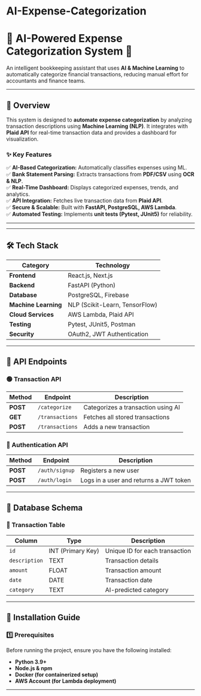 # AI-Expense-Categorization
# 🧠 AI-Powered Expense Categorization System 🚀

An intelligent bookkeeping assistant that uses **AI & Machine Learning** to automatically categorize financial transactions, reducing manual effort for accountants and finance teams.

---

## 📌 Overview

This system is designed to **automate expense categorization** by analyzing transaction descriptions using **Machine Learning (NLP)**. It integrates with **Plaid API** for real-time transaction data and provides a dashboard for visualization.

### ✨ Key Features
✅ **AI-Based Categorization:** Automatically classifies expenses using ML.  
✅ **Bank Statement Parsing:** Extracts transactions from **PDF/CSV** using **OCR & NLP**.  
✅ **Real-Time Dashboard:** Displays categorized expenses, trends, and analytics.  
✅ **API Integration:** Fetches live transaction data from **Plaid API**.  
✅ **Secure & Scalable:** Built with **FastAPI, PostgreSQL, AWS Lambda**.  
✅ **Automated Testing:** Implements **unit tests (Pytest, JUnit5)** for reliability.  

---
---

## 🛠️ Tech Stack

| **Category**       | **Technology** |
|-------------------|----------------|
| **Frontend**     | React.js, Next.js |
| **Backend**      | FastAPI (Python) |
| **Database**     | PostgreSQL, Firebase |
| **Machine Learning** | NLP (Scikit-Learn, TensorFlow) |
| **Cloud Services** | AWS Lambda, Plaid API |
| **Testing** | Pytest, JUnit5, Postman |
| **Security** | OAuth2, JWT Authentication |

---

## 📌 API Endpoints

### 🟢 Transaction API

| Method | Endpoint | Description |
|--------|---------|-------------|
| **POST** | `/categorize` | Categorizes a transaction using AI |
| **GET** | `/transactions` | Fetches all stored transactions |
| **POST** | `/transactions` | Adds a new transaction |

### 🔵 Authentication API

| Method | Endpoint | Description |
|--------|---------|-------------|
| **POST** | `/auth/signup` | Registers a new user |
| **POST** | `/auth/login` | Logs in a user and returns a JWT token |

---

## 💾 Database Schema

### 📝 Transaction Table

| Column | Type | Description |
|--------|------|-------------|
| `id` | INT (Primary Key) | Unique ID for each transaction |
| `description` | TEXT | Transaction details |
| `amount` | FLOAT | Transaction amount |
| `date` | DATE | Transaction date |
| `category` | TEXT | AI-predicted category |

---

## 🚀 Installation Guide

### 1️⃣ Prerequisites

Before running the project, ensure you have the following installed:
- **Python 3.9+**
- **Node.js & npm**
- **Docker (for containerized setup)**
- **AWS Account (for Lambda deployment)**

---



